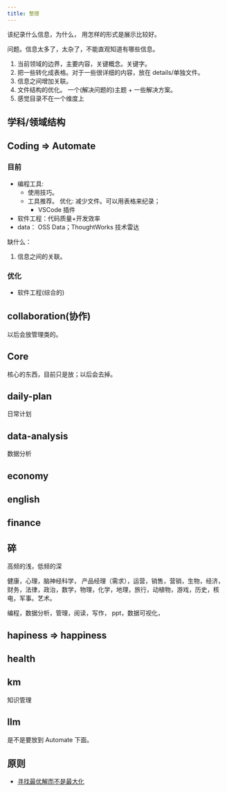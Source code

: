 ```yaml
---
title: 整理
---
```


该纪录什么信息，为什么，
用怎样的形式是展示比较好。

问题。信息太多了，太杂了，不能直观知道有哪些信息。

1. 当前领域的边界，主要内容，关键概念。关键字。
2. 把一些转化成表格。对于一些很详细的内容，放在 details/单独文件。
3. 信息之间增加关联。
4. 文件结构的优化。 一个(解决问题的)主题 + 一些解决方案。
5. 感觉目录不在一个维度上

## 学科/领域结构




## Coding => Automate
### 目前
* 编程工具:  
  * 使用技巧。
  * 工具推荐。 优化: 减少文件。可以用表格来纪录； 
    * VSCode 插件
* 软件工程：代码质量+开发效率
* data： OSS Data；ThoughtWorks 技术雷达

缺什么：
1. 信息之间的关联。

### 优化
* 软件工程(综合的)

## collaboration(协作)
以后会放管理类的。

## Core
核心的东西，目前只是放；以后会去掉。

## daily-plan
日常计划

## data-analysis
数据分析

## economy

## english

## finance

## 碎
高频的浅，低频的深

健康，心理，脑神经科学，
产品经理（需求），运营，销售，营销，生物，经济，财务，法律，政治，数学，物理，化学，地理，旅行，动植物，游戏，历史，核电，军事。艺术。

编程，数据分析，管理，阅读，写作，
ppt，数据可视化，

## hapiness => happiness

## health

## km
知识管理

## llm 
是不是要放到 Automate 下面。



## 原则
* [寻找最优解而不是最大化](./rule/is-this-a-question.md)